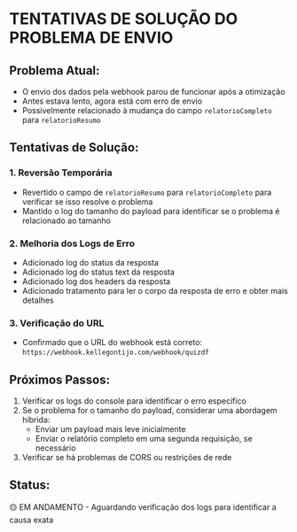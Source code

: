 # TENTATIVAS DE SOLUÇÃO DO PROBLEMA DE ENVIO

## Problema Atual:
- O envio dos dados pela webhook parou de funcionar após a otimização
- Antes estava lento, agora está com erro de envio
- Possivelmente relacionado à mudança do campo `relatorioCompleto` para `relatorioResumo`

## Tentativas de Solução:

### 1. Reversão Temporária
- Revertido o campo de `relatorioResumo` para `relatorioCompleto` para verificar se isso resolve o problema
- Mantido o log do tamanho do payload para identificar se o problema é relacionado ao tamanho

### 2. Melhoria dos Logs de Erro
- Adicionado log do status da resposta
- Adicionado log do status text da resposta
- Adicionado log dos headers da resposta
- Adicionado tratamento para ler o corpo da resposta de erro e obter mais detalhes

### 3. Verificação do URL
- Confirmado que o URL do webhook está correto: `https://webhook.kellegontijo.com/webhook/quizdf`

## Próximos Passos:
1. Verificar os logs do console para identificar o erro específico
2. Se o problema for o tamanho do payload, considerar uma abordagem híbrida:
   - Enviar um payload mais leve inicialmente
   - Enviar o relatório completo em uma segunda requisição, se necessário
3. Verificar se há problemas de CORS ou restrições de rede

## Status:
🟡 EM ANDAMENTO - Aguardando verificação dos logs para identificar a causa exata